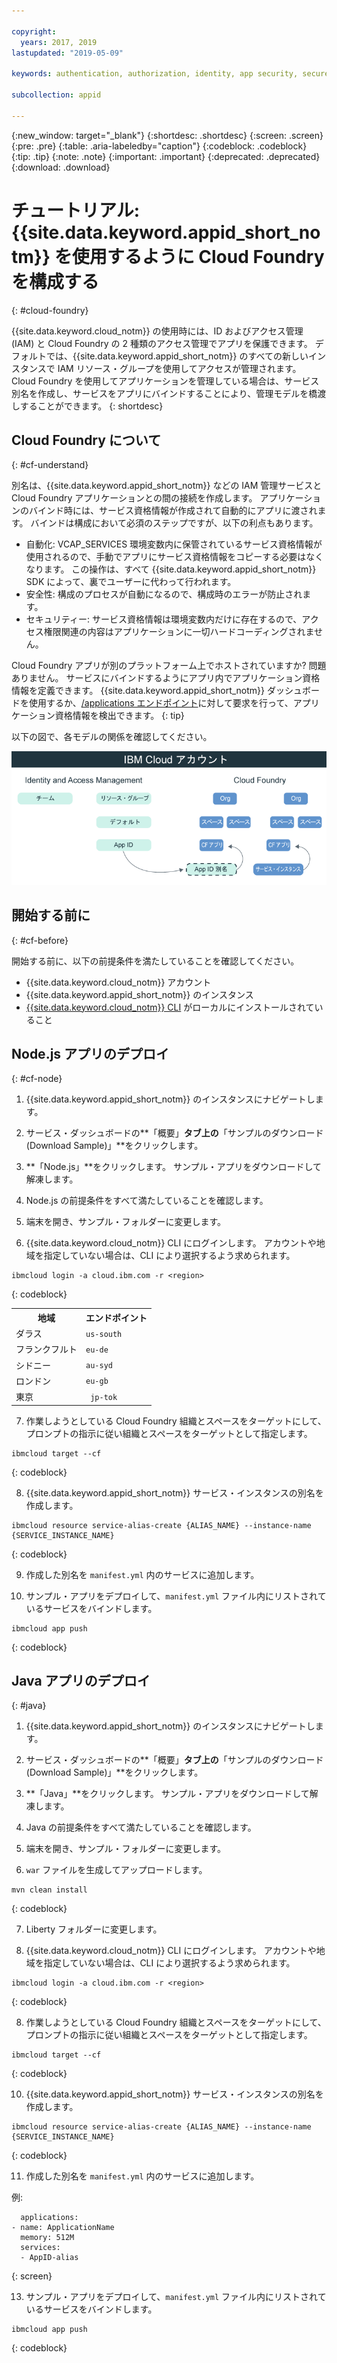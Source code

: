```yaml
---

copyright:
  years: 2017, 2019
lastupdated: "2019-05-09"

keywords: authentication, authorization, identity, app security, secure, development, cloud foundry, access management, iam, java, node.js

subcollection: appid

---
```


{:new_window: target="_blank"}
{:shortdesc: .shortdesc}
{:screen: .screen}
{:pre: .pre}
{:table: .aria-labeledby="caption"}
{:codeblock: .codeblock}
{:tip: .tip}
{:note: .note}
{:important: .important}
{:deprecated: .deprecated}
{:download: .download}


# チュートリアル: {{site.data.keyword.appid_short_notm}} を使用するように Cloud Foundry を構成する
{: #cloud-foundry}

{{site.data.keyword.cloud_notm}} の使用時には、ID およびアクセス管理 (IAM) と Cloud Foundry の 2 種類のアクセス管理でアプリを保護できます。 デフォルトでは、{{site.data.keyword.appid_short_notm}} のすべての新しいインスタンスで IAM リソース・グループを使用してアクセスが管理されます。 Cloud Foundry を使用してアプリケーションを管理している場合は、サービス別名を作成し、サービスをアプリにバインドすることにより、管理モデルを橋渡しすることができます。
{: shortdesc}


## Cloud Foundry について
{: #cf-understand}

別名は、{{site.data.keyword.appid_short_notm}} などの IAM 管理サービスと Cloud Foundry アプリケーションとの間の接続を作成します。 アプリケーションのバインド時には、サービス資格情報が作成されて自動的にアプリに渡されます。 バインドは構成において必須のステップですが、以下の利点もあります。

* 自動化: VCAP_SERVICES 環境変数内に保管されているサービス資格情報が使用されるので、手動でアプリにサービス資格情報をコピーする必要はなくなります。 この操作は、すべて {{site.data.keyword.appid_short_notm}} SDK によって、裏でユーザーに代わって行われます。
* 安全性: 構成のプロセスが自動になるので、構成時のエラーが防止されます。
* セキュリティー: サービス資格情報は環境変数内だけに存在するので、アクセス権限関連の内容はアプリケーションに一切ハードコーディングされません。

Cloud Foundry アプリが別のプラットフォーム上でホストされていますか? 問題ありません。 サービスにバインドするようにアプリ内でアプリケーション資格情報を定義できます。 {{site.data.keyword.appid_short_notm}} ダッシュボードを使用するか、[/applications エンドポイント](https://us-south.appid.cloud.ibm.com/swagger-ui/#!/Applications/registerApplication)に対して要求を行って、アプリケーション資格情報を検出できます。
{: tip}

以下の図で、各モデルの関係を確認してください。

![Cloud Foundry アプリのバインド](images/cf-alias.png)

## 開始する前に
{: #cf-before}

開始する前に、以下の前提条件を満たしていることを確認してください。

* {{site.data.keyword.cloud_notm}} アカウント
* {{site.data.keyword.appid_short_notm}} のインスタンス
* [{{site.data.keyword.cloud_notm}} CLI](/docs/cli/reference/ibmcloud?topic=cloud-cli-ibmcloud-cli#ibmcloud-cli) がローカルにインストールされていること

## Node.js アプリのデプロイ
{: #cf-node}


1. {{site.data.keyword.appid_short_notm}} のインスタンスにナビゲートします。

2. サービス・ダッシュボードの**「概要」**タブ上の**「サンプルのダウンロード (Download Sample)」**をクリックします。

3. **「Node.js」**をクリックします。 サンプル・アプリをダウンロードして解凍します。

4. Node.js の前提条件をすべて満たしていることを確認します。

5. 端末を開き、サンプル・フォルダーに変更します。

6. {{site.data.keyword.cloud_notm}} CLI にログインします。 アカウントや地域を指定していない場合は、CLI により選択するよう求められます。

  ```
  ibmcloud login -a cloud.ibm.com -r <region>
  ```
  {: codeblock}

  <table>
    <tr>
      <th>地域</th>
      <th>エンドポイント</th>
    </tr>
    <tr>
      <td>ダラス</td>
      <td><code>us-south</code></td>
    </tr>
    <tr>
      <td>フランクフルト</td>
      <td><code>eu-de</code></td>
    </tr>
    <tr>
      <td>シドニー</td>
      <td><code>au-syd</code></td>
    </tr>
    <tr>
      <td>ロンドン</td>
      <td><code>eu-gb</code></td>
    </tr>
    <tr>
      <td>東京</td>
      <td><code> jp-tok </code></td>
    </tr>
  </table>

7. 作業しようとしている Cloud Foundry 組織とスペースをターゲットにして、プロンプトの指示に従い組織とスペースをターゲットとして指定します。

  ```
  ibmcloud target --cf
  ```
  {: codeblock}

8. {{site.data.keyword.appid_short_notm}} サービス・インスタンスの別名を作成します。

  ```
  ibmcloud resource service-alias-create {ALIAS_NAME} --instance-name {SERVICE_INSTANCE_NAME}
  ```
  {: codeblock}

9. 作成した別名を `manifest.yml` 内のサービスに追加します。

10. サンプル・アプリをデプロイして、`manifest.yml` ファイル内にリストされているサービスをバインドします。

  ```
  ibmcloud app push
  ```
  {: codeblock}

## Java アプリのデプロイ
{: #java}

1. {{site.data.keyword.appid_short_notm}} のインスタンスにナビゲートします。

2. サービス・ダッシュボードの**「概要」**タブ上の**「サンプルのダウンロード (Download Sample)」**をクリックします。

3. **「Java」**をクリックします。 サンプル・アプリをダウンロードして解凍します。

4. Java の前提条件をすべて満たしていることを確認します。

5. 端末を開き、サンプル・フォルダーに変更します。

6. `war` ファイルを生成してアップロードします。

  ```
  mvn clean install
  ```
  {: codeblock}

7. Liberty フォルダーに変更します。

8. {{site.data.keyword.cloud_notm}} CLI にログインします。 アカウントや地域を指定していない場合は、CLI により選択するよう求められます。

  ```
  ibmcloud login -a cloud.ibm.com -r <region>
  ```
  {: codeblock}

8. 作業しようとしている Cloud Foundry 組織とスペースをターゲットにして、プロンプトの指示に従い組織とスペースをターゲットとして指定します。

  ```
  ibmcloud target --cf
  ```
  {: codeblock}

10. {{site.data.keyword.appid_short_notm}} サービス・インスタンスの別名を作成します。

  ```
  ibmcloud resource service-alias-create {ALIAS_NAME} --instance-name {SERVICE_INSTANCE_NAME}
  ```
  {: codeblock}

11. 作成した別名を `manifest.yml` 内のサービスに追加します。

  例:
  ```
    applications:
  - name: ApplicationName
    memory: 512M
    services:
    - AppID-alias
  ```
  {: screen}

13. サンプル・アプリをデプロイして、`manifest.yml` ファイル内にリストされているサービスをバインドします。

  ```
  ibmcloud app push
  ```
  {: codeblock}

